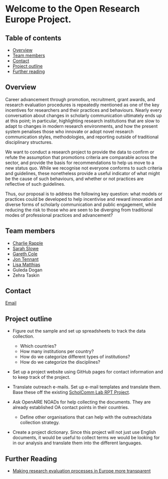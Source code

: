 # Welcome to the Open Research Europe Project.

## Table of contents

* [Overview](#Overview)
* [Team members](#Team)
* [Contact](#Contact)
* [Project outline](#Outline)
* [Further reading](#Reading)

## Overview <a name="Overview"></a>

Career advancement through promotion, recruitment, grant awards, and research evaluation procedures is repeatedly mentioned as one of the key incentives for researchers and their practices and behaviours. Nearly every conversation about changes in scholarly communication ultimately ends up at this point; in particular, highlighting research institutions that are slow to adapt to changes in modern research environments, and how the present system penalises those who innovate or adopt novel research communication styles, methodologies, and reporting outside of traditional disciplinary structures.

We want to conduct a research project to provide the data to confirm or refute the assumption that promotions criteria are comparable across the sector, and provide the basis for recommendations to help us move to a new status quo. While we recognise not everyone conforms to such criteria and guidelines, these nonetheless provide a useful indicator of what might be the cause of such behaviours, and whether or not practices are reflective of such guidelines.

Thus, our proposal is to address the following key question: what models or practices could be developed to help incentivise and reward innovation and diverse forms of scholarly communication and public engagement, while reducing the risk to those who are seen to be diverging from traditional modes of professional practices and advancement?

## Team members <a name="Team"></a>

- [Charlie Rapple](https://twitter.com/charlierapple)
- [Sarah Slowe](https://twitter.com/headunikentosc)
- [Gareth Cole](https://twitter.com/drgarethcole)
- [Jon Tennant](https://twitter.com/Protohedgehog)
- [Lisa Matthias](https://twitter.com/l_matthia)
- Guleda Dogan
- Zehra Taskin

## Contact <a name="Contact"></a>

[Email](osc-erepe@kent.ac.uk)


## Project outline <a name="Outline"></a>

* Figure out the sample and set up spreadsheets to track the data collection. 
  * Which countries? 
  * How many institutions per country? 
  * How do we categorize different types of institutions? 
  * How do we categorize the disciplines?

* Set up a project website using GitHub pages for contact information and to keep track of the project.

* Translate outreach e-mails. Set up e-mail templates and translate them. Base these off the existing [ScholComm Lab RPT Project](https://www.scholcommlab.ca/research/rpt-project/).

* Ask OpenAIRE NOADs for help collecting the documents. They are already established OA contact points in their countries.
  * Define other organisations that can help with the outreach/data collection strategy.

* Create a project dictionary. Since this project will not just use English documents, it would be useful to collect terms we would be looking for in our analysis and translate them into the different languages. 

## Further Reading <a name="Reading"></a>

- [Making research evaluation processes in Europe more transparent](http://blogs.lse.ac.uk/impactofsocialsciences/2018/07/03/making-research-evaluation-processes-in-europe-more-transparent/)
